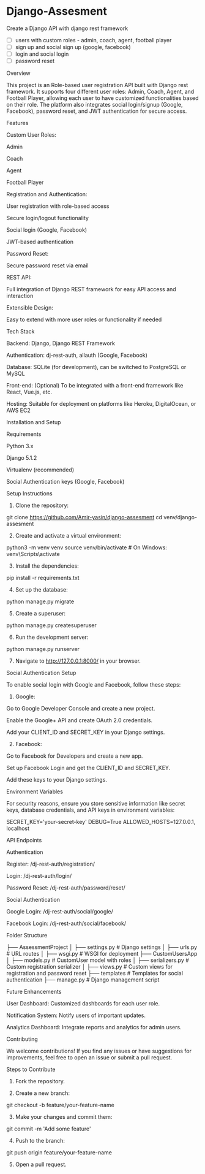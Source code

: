 # Django-Assesment

Create a Django API with django rest framework

- [ ]  users with custom roles - admin, coach, agent, football player
- [ ]  sign up and social sign up (google, facebook)
- [ ]  login and social login
- [ ]  password reset

Overview

This project is an Role-based user registration API built with Django rest framework. It supports four different user roles: Admin, Coach, Agent, and Football Player, allowing each user to have customized functionalities based on their role. The platform also integrates social login/signup (Google, Facebook), password reset, and JWT authentication for secure access.


Features

Custom User Roles:

Admin

Coach

Agent

Football Player


Registration and Authentication:

User registration with role-based access

Secure login/logout functionality

Social login (Google, Facebook)

JWT-based authentication


Password Reset:

Secure password reset via email


REST API:

Full integration of Django REST framework for easy API access and interaction


Extensible Design:

Easy to extend with more user roles or functionality if needed



Tech Stack

Backend: Django, Django REST Framework

Authentication: dj-rest-auth, allauth (Google, Facebook)

Database: SQLite (for development), can be switched to PostgreSQL or MySQL

Front-end: (Optional) To be integrated with a front-end framework like React, Vue.js, etc.

Hosting: Suitable for deployment on platforms like Heroku, DigitalOcean, or AWS EC2


Installation and Setup

Requirements

Python 3.x

Django 5.1.2

Virtualenv (recommended)

Social Authentication keys (Google, Facebook)


Setup Instructions

1. Clone the repository:

git clone https://github.com/Amir-yasin/django-assesment
cd venv/django-assesment


2. Create and activate a virtual environment:

python3 -m venv venv
source venv/bin/activate  # On Windows: venv\Scripts\activate


3. Install the dependencies:

pip install -r requirements.txt


4. Set up the database:

python manage.py migrate


5. Create a superuser:

python manage.py createsuperuser


6. Run the development server:

python manage.py runserver


7. Navigate to http://127.0.0.1:8000/ in your browser.



Social Authentication Setup

To enable social login with Google and Facebook, follow these steps:

1. Google:

Go to Google Developer Console and create a new project.

Enable the Google+ API and create OAuth 2.0 credentials.

Add your CLIENT_ID and SECRET_KEY in your Django settings.



2. Facebook:

Go to Facebook for Developers and create a new app.

Set up Facebook Login and get the CLIENT_ID and SECRET_KEY.

Add these keys to your Django settings.




Environment Variables

For security reasons, ensure you store sensitive information like secret keys, database credentials, and API keys in environment variables:

SECRET_KEY='your-secret-key'
DEBUG=True
ALLOWED_HOSTS=127.0.0.1, localhost

API Endpoints

Authentication

Register: /dj-rest-auth/registration/

Login: /dj-rest-auth/login/

Password Reset: /dj-rest-auth/password/reset/


Social Authentication

Google Login: /dj-rest-auth/social/google/

Facebook Login: /dj-rest-auth/social/facebook/


Folder Structure

├── AssessmentProject
│   ├── settings.py       # Django settings
│   ├── urls.py           # URL routes
│   ├── wsgi.py           # WSGI for deployment
├── CustomUsersApp
│   ├── models.py         # CustomUser model with roles
│   ├── serializers.py    # Custom registration serializer
│   ├── views.py          # Custom views for registration and password reset
├── templates              # Templates for social authentication
├── manage.py              # Django management script

Future Enhancements

User Dashboard: Customized dashboards for each user role.

Notification System: Notify users of important updates.

Analytics Dashboard: Integrate reports and analytics for admin users.


Contributing

We welcome contributions! If you find any issues or have suggestions for improvements, feel free to open an issue or submit a pull request.

Steps to Contribute

1. Fork the repository.


2. Create a new branch:

git checkout -b feature/your-feature-name


3. Make your changes and commit them:

git commit -m 'Add some feature'


4. Push to the branch:

git push origin feature/your-feature-name


5. Open a pull request.
